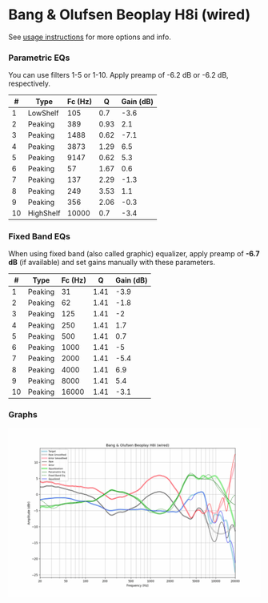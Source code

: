 # Bang & Olufsen Beoplay H8i (wired)
See [usage instructions](https://github.com/jaakkopasanen/AutoEq#usage) for more options and info.

### Parametric EQs
You can use filters 1-5 or 1-10. Apply preamp of -6.2 dB or -6.2 dB, respectively.

|   # | Type      |   Fc (Hz) |    Q |   Gain (dB) |
|-----|-----------|-----------|------|-------------|
|   1 | LowShelf  |       105 | 0.7  |        -3.6 |
|   2 | Peaking   |       389 | 0.93 |         2.1 |
|   3 | Peaking   |      1488 | 0.62 |        -7.1 |
|   4 | Peaking   |      3873 | 1.29 |         6.5 |
|   5 | Peaking   |      9147 | 0.62 |         5.3 |
|   6 | Peaking   |        57 | 1.67 |         0.6 |
|   7 | Peaking   |       137 | 2.29 |        -1.3 |
|   8 | Peaking   |       249 | 3.53 |         1.1 |
|   9 | Peaking   |       356 | 2.06 |        -0.3 |
|  10 | HighShelf |     10000 | 0.7  |        -3.4 |

### Fixed Band EQs
When using fixed band (also called graphic) equalizer, apply preamp of **-6.7 dB** (if available) and set gains manually with these parameters.

|   # | Type    |   Fc (Hz) |    Q |   Gain (dB) |
|-----|---------|-----------|------|-------------|
|   1 | Peaking |        31 | 1.41 |        -3.9 |
|   2 | Peaking |        62 | 1.41 |        -1.8 |
|   3 | Peaking |       125 | 1.41 |        -2   |
|   4 | Peaking |       250 | 1.41 |         1.7 |
|   5 | Peaking |       500 | 1.41 |         0.7 |
|   6 | Peaking |      1000 | 1.41 |        -5   |
|   7 | Peaking |      2000 | 1.41 |        -5.4 |
|   8 | Peaking |      4000 | 1.41 |         6.9 |
|   9 | Peaking |      8000 | 1.41 |         5.4 |
|  10 | Peaking |     16000 | 1.41 |        -3.1 |

### Graphs
![](./Bang%20&%20Olufsen%20Beoplay%20H8i%20(wired).png)
